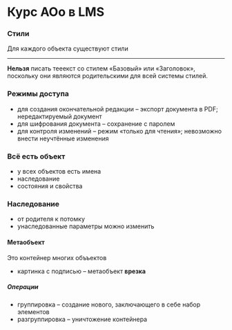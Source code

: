 # Курс AOo в LMS


### Стили
Для каждого объекта существуют стили

---

**Нельзя** писать тееекст со стилем «Базовый» или «Заголовок», 
поскольку они являются родительскими для всей системы стилей.


### Режимы доступа
* для создания окончательной редакции – экспорт документа в PDF; нередактируемый документ
* для шифрования документа – сохранение с паролем
* для контроля изменений – режим «только для чтения»; невозможно внести неучтённые изменения


### Всё есть объект
* у всех объектов есть имена
* наследование
* состояния и свойства


### Наследование
* от родителя к потомку
* унаследованные параметры можно изменить


#### Метаобъект
Это контейнер многих объъектов
* картинка с подписью – метаобъект **врезка**


##### Операции
* группировка – создание нового, заключающего в себе набор элементов
* разгруппировка – уничтожение контейнера


